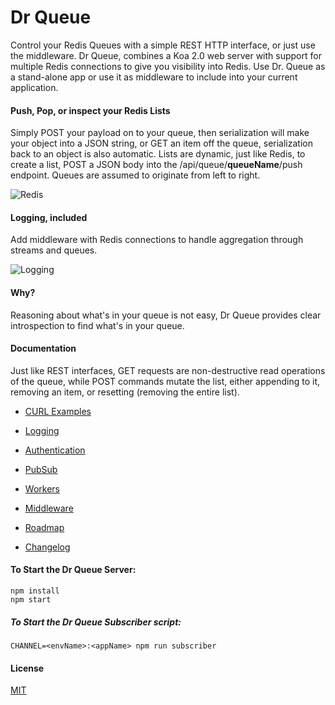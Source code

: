 # Dr Queue

Control your Redis Queues with a simple REST HTTP interface, or just use the middleware. Dr Queue, combines a Koa 2.0 web server with support for multiple Redis connections to give you visibility into Redis. Use Dr. Queue as a stand-alone app or use it as middleware to include into your current application.


#### Push, Pop, or inspect your Redis Lists
Simply POST your payload on to your queue, then serialization will make your object into a JSON string, or GET an item off the queue, serialization back to an object is also automatic. Lists are dynamic, just like Redis, to create a list, POST a JSON body into the /api/queue/<b>queueName</b>/push endpoint. Queues are assumed to originate from left to right.

![Redis](https://s3-us-west-2.amazonaws.com/iflipdgraphicsbucket/redis.png)

#### Logging, included
Add middleware with Redis connections to handle aggregation through streams and queues.

![Logging](https://s3-us-west-2.amazonaws.com/iflipdgraphicsbucket/logger.png)

#### Why?
Reasoning about what's in your queue is not easy, Dr Queue provides clear introspection to find what's in your queue.

#### Documentation
Just like REST interfaces, GET requests are non-destructive read operations of the queue, while POST commands mutate the list, either appending to it, removing an item, or resetting (removing the entire list).

- [CURL Examples](https://github.com/reduxdj/dr_queue/blob/master/EXAMPLES.md)

- [Logging](https://github.com/reduxdj/dr_queue/blob/master/LOGGING.md)

- [Authentication](https://github.com/reduxdj/dr_queue/blob/master/AUTHENTICATION.md)

- [PubSub](https://github.com/reduxdj/dr_queue/blob/master/PUBSUB.md)

- [Workers](https://github.com/reduxdj/dr_queue/blob/master/WORKERS.md)

- [Middleware](https://github.com/reduxdj/dr_queue/blob/master/MIDDLEWARE.md)

- [Roadmap](https://github.com/reduxdj/dr_queue/blob/master/ROADMAP.md)

- [Changelog](https://github.com/reduxdj/dr_queue/blob/master/CHANGELOG.md)

#### To Start the Dr Queue Server:

```
npm install
npm start
```

##### To Start the Dr Queue Subscriber script:
```
CHANNEL=<envName>:<appName> npm run subscriber
```

#### License

[MIT](https://github.com/reduxdj/dr_queue/blob/master/LICENSE.md)
